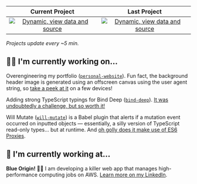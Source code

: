 <table>
<thead>
<tr>
<th scope="col">
Current Project
</th>
<th scope="col">
Last Project
</th>
</tr>
</thead>
<tbody>
<tr>
<td valign="baseline" align="center">
<a href="https://runkit.com/evelynhathaway/5efff0f4a433390013bee3fe/" title="View source code"><img alt="Dynamic, view data and source" src="https://badgen.net/runkit/8ukt68axbb0e?cache=300" /></a>
</td>
<td valign="baseline" align="center">
<a href="https://runkit.com/evelynhathaway/5f0021fbf94b97001ad16899/" title="View source code"><img alt="Dynamic, view data and source" src="https://badgen.net/runkit/h9uzi4pnum0q?cache=300" /></a>
</td>
</tr>
</tbody>
</table>

_Projects update every ~5 min._

## 👩‍💻 I'm currently working on...

Overengineering my portfolio ([`personal-website`](https://github.com/evelynhathaway/personal-website)). Fun fact, the background header image is generated using an offscreen canvas using the user agent string, so [take a peek at it](https://beta.evelyn.dev/) on a few devices!

Adding strong TypeScript typings for Bind Deep ([`bind-deep`](https://github.com/evelynhathaway/bind-deep)). [It was undoubtedly a challenge, but so worth it!](https://twitter.com/eeveedev/status/1270210745788055552)

Will Mutate ([`will-mutate`](https://github.com/ceoss/will-mutate)) is a Babel plugin that alerts if a mutation event occurred on inputted objects — essentially, a silly version of TypeScript read-only types... but at runtime. And [oh golly does it make use of ES6 Proxies](https://github.com/ceoss/will-mutate/blob/master/plugin/proxy.js).

## 💼 I'm currently working at...

**Blue Origin!** 🚀🌌 I am developing a killer web app that manages high-performance computing jobs on AWS. [Learn more on my LinkedIn](https://www.linkedin.com/in/evelynhathaway/).
